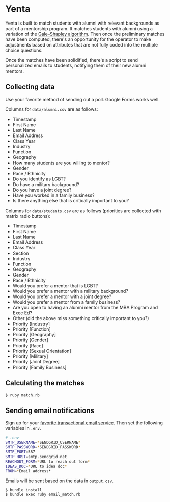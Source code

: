 # Yenta

Yenta is built to match students with alumni with relevant backgrounds
as part of a mentorship program.
It matches students with alumni using a variation of
the [Gale–Shapley algorithm](https://en.wikipedia.org/wiki/Stable_marriage_problem).
Then once the preliminary matches have been computed, 
there's an opportunity for the operator to make adjustments based on attributes
that are not fully coded into the multiple choice questions.

Once the matches have been solidified, there's a script to
send personalized emails to students, notifying them of their 
new alumni mentors.

## Collecting data

Use your favorite method of sending out a poll. Google Forms works well.

Columns for `data/alumni.csv` are as follows:

- Timestamp
- First Name
- Last Name
- Email Address
- Class Year
- Industry
- Function
- Geography
- How many students are you willing to mentor?
- Gender
- Race / Ethnicity
- Do you identify as LGBT?
- Do have a military background?
- Do you have a joint degree?
- Have you worked in a family business?
- Is there anything else that is critically important to you?

Columns for `data/students.csv` are as follows (priorities are collected with matrix radio buttons):

- Timestamp
- First Name
- Last Name
- Email Address
- Class Year
- Section
- Industry
- Function
- Geography
- Gender
- Race / Ethnicity
- Would you prefer a mentor that is LGBT?
- Would you prefer a mentor with a military background?
- Would you prefer a mentor with a joint degree?
- Would you prefer a mentor from a family business?
- Are you open to having an alumni mentor from the MBA Program and Exec Ed?
- Other (did the above miss something critically important to you?)
- Priority [Industry]
- Priority [Function]
- Priority [Geography]
- Priority [Gender]
- Priority [Race]
- Priority [Sexual Orientation]
- Priority [Military]
- Priority [Joint Degree]
- Priority [Family Business]

## Calculating the matches

```
$ ruby match.rb
```

## Sending email notifications

Sign up for your [favorite transactional email service](https://www.metachris.com/2016/03/free-transactional-email-services-the-best-alternatives-to-mandrill/). Then set the following variables in `.env`.

```bash
# .env
SMTP_USERNAME=*SENDGRID_USERNAME*
SMTP_PASSWORD=*SENDGRID_PASSWORD*
SMTP_PORT=587
SMTP_HOST=smtp.sendgrid.net
REACHOUT_FORM=*URL to reach out form*
IDEAS_DOC=*URL to idea doc*
FROM=*Email address*
```

Emails will be sent based on the data in `output.csv`.

```
$ bundle install
$ bundle exec ruby email_match.rb
```
